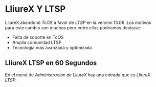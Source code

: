 LliureX Y LTSP
==============


LliureX abandonó *TcOS* a favor de *LTSP* en la versión 13.06. Los motivos para este cambio son muchos pero entre ellos podríamos destacar:

* Falta de soporte en TcOS
* Amplia comunidad LTSP
* Tecnología más avanzada y optimizada

LliureX LTSP en 60 Segundos
---------------------------

En el menú de *Administración de LliureX* hay una entrada que es *LliureX LTSP*.
